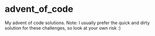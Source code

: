 # advent_of_code

My advent of code solutions.
Note: I usually prefer the quick and dirty solution for these challenges, so look at your own risk :)
